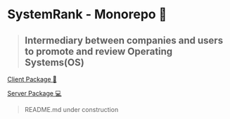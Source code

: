 # SystemRank - Monorepo 🚀

> ## Intermediary between companies and users to promote and review Operating Systems(OS)

[Client Package 👔](./packages/client/README.md)

[Server Package 💻](./packages/server/README.md)

> README.md under construction